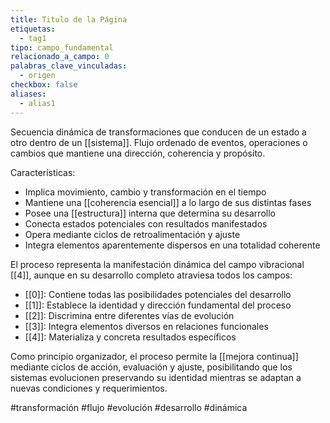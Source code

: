 ```yaml
---
title: Titulo de la Página
etiquetas:
  - tag1
tipo: campo_fundamental
relacionado_a_campo: 0
palabras_clave_vinculadas:
  - origen
checkbox: false
aliases:
  - alias1
---
```


Secuencia dinámica de transformaciones que conducen de un estado a otro dentro de un [[sistema]]. Flujo ordenado de eventos, operaciones o cambios que mantiene una dirección, coherencia y propósito.

Características:
- Implica movimiento, cambio y transformación en el tiempo
- Mantiene una [[coherencia esencial]] a lo largo de sus distintas fases
- Posee una [[estructura]] interna que determina su desarrollo
- Conecta estados potenciales con resultados manifestados
- Opera mediante ciclos de retroalimentación y ajuste
- Integra elementos aparentemente dispersos en una totalidad coherente

El proceso representa la manifestación dinámica del campo vibracional [[4]], aunque en su desarrollo completo atraviesa todos los campos:
- [[0]]: Contiene todas las posibilidades potenciales del desarrollo
- [[1]]: Establece la identidad y dirección fundamental del proceso
- [[2]]: Discrimina entre diferentes vías de evolución
- [[3]]: Integra elementos diversos en relaciones funcionales
- [[4]]: Materializa y concreta resultados específicos

Como principio organizador, el proceso permite la [[mejora continua]] mediante ciclos de acción, evaluación y ajuste, posibilitando que los sistemas evolucionen preservando su identidad mientras se adaptan a nuevas condiciones y requerimientos.

#transformación #flujo #evolución #desarrollo #dinámica
